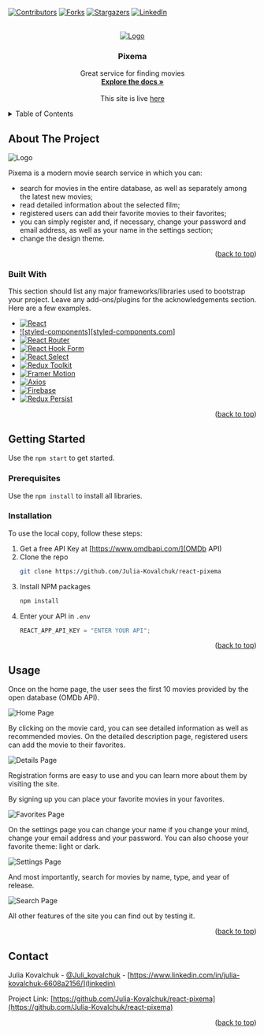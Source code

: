 [![Contributors][contributors-shield]][contributors-url]
[![Forks][forks-shield]][forks-url]
[![Stargazers][stars-shield]][stars-url]
[![LinkedIn][linkedin-shield]][linkedin-url]

<br />
<div align="center">
  <a href="https://github.com/Julia-Kovalchuk/react-pixema">
    <img src="images/pixema-logo.png" alt="Logo">
  </a>

  <h3 align="center">Pixema</h3>

  <p align="center">
    Great service for finding movies
    <br />
    <a href="https://github.com/Julia-Kovalchuk/react-pixema"><strong>Explore the docs »</strong></a>
    <br />
    <br />
    This site is live <a href="https://julia-kovalchuk.github.io/react-pixema/">here</a>
  </p>
</div>

<!-- TABLE OF CONTENTS -->
<details>
  <summary>Table of Contents</summary>
  <ol>
    <li>
      <a href="#about-the-project">About The Project</a>
      <ul>
        <li><a href="#built-with">Built With</a></li>
      </ul>
    </li>
    <li>
      <a href="#getting-started">Getting Started</a>
      <ul>
        <li><a href="#prerequisites">Prerequisites</a></li>
        <li><a href="#installation">Installation</a></li>
      </ul>
    </li>
    <li><a href="#usage">Usage</a></li>
    <li><a href="#contact">Contact</a></li>
  </ol>
</details>

<!-- ABOUT THE PROJECT -->

## About The Project

   <img src="images/pixema-logo.png" alt="Logo">

Pixema is a modern movie search service in which you can:

- search for movies in the entire database, as well as separately among the latest new movies;
- read detailed information about the selected film;
- registered users can add their favorite movies to their favorites;
- you can simply register and, if necessary, change your password and email address, as well as your name in the settings section;
- change the design theme.

<p align="right">(<a href="#readme-top">back to top</a>)</p>

### Built With

This section should list any major frameworks/libraries used to bootstrap your project. Leave any add-ons/plugins for the acknowledgements section. Here are a few examples.

- [![React][react.js]][react-url]
- [![styled-components][styled-components.com]][styled-components-url]
- [![React Router][reactrouter.com]][react-router-url]
- [![React Hook Form][react-hook-form.com]][react-hook-form-url]
- [![React Select][react-select.com]][react-select-url]
- [![Redux Toolkit][redux-toolkit.js.org]][redux-url]
- [![Framer Motion][framer.com]][framer-url]
- [![Axios][axios-http.com]][axios-url]
- [![Firebase][firebase.google.com]][firebase-url]
- [![Redux Persist][github.com/rt2zz/redux-persist]][persist-url]

<p align="right">(<a href="#readme-top">back to top</a>)</p>

<!-- GETTING STARTED -->

## Getting Started

Use the `npm start` to get started.

### Prerequisites

Use the `npm install` to install all libraries.

### Installation

To use the local copy, follow these steps:

1. Get a free API Key at [https://www.omdbapi.com/](OMDb API)
2. Clone the repo
   ```sh
   git clone https://github.com/Julia-Kovalchuk/react-pixema
   ```
3. Install NPM packages
   ```sh
   npm install
   ```
4. Enter your API in `.env`
   ```js
   REACT_APP_API_KEY = "ENTER YOUR API";
   ```

<p align="right">(<a href="#readme-top">back to top</a>)</p>

<!-- USAGE EXAMPLES -->

## Usage

Once on the home page, the user sees the first 10 movies provided by the open database (OMDb API).

<img src="images/usage-home.png" alt="Home Page">

By clicking on the movie card, you can see detailed information as well as recommended movies. On the detailed description page, registered users can add the movie to their favorites.

<img src="images/usage-details.png" alt="Details Page">

Registration forms are easy to use and you can learn more about them by visiting the site.

By signing up you can place your favorite movies in your favorites.

<img src="images/usage-favorites.png" alt="Favorites Page">

On the settings page you can change your name if you change your mind, change your email address and your password. You can also choose your favorite theme: light or dark.

<img src="images/usage-settings.png" alt="Settings Page">

And most importantly, search for movies by name, type, and year of release.

<img src="images/usage-search.png" alt="Search Page">

All other features of the site you can find out by testing it.

<p align="right">(<a href="#readme-top">back to top</a>)</p>

## Contact

Julia Kovalchuk - [@Juli_kovalchuk](telegram) - [https://www.linkedin.com/in/julia-kovalchuk-6608a2156/](linkedin)

Project Link: [https://github.com/Julia-Kovalchuk/react-pixema](https://github.com/Julia-Kovalchuk/react-pixema)

<p align="right">(<a href="#readme-top">back to top</a>)</p>

[contributors-shield]: https://img.shields.io/github/contributors/Julia-Kovalchuk/react-pixema.svg?style=for-the-badge
[contributors-url]: https://github.com/Julia-Kovalchuk/react-pixema/graphs/contributors
[forks-shield]: https://img.shields.io/github/forks/Julia-Kovalchuk/react-pixema.svg?style=for-the-badge
[forks-url]: https://github.com/Julia-Kovalchuk/react-pixema/network/members
[stars-shield]: https://img.shields.io/github/stars/Julia-Kovalchuk/react-pixema.svg?style=for-the-badge
[stars-url]: https://github.com/Julia-Kovalchuk/react-pixema/stargazers
[linkedin-shield]: https://img.shields.io/badge/-LinkedIn-black.svg?style=for-the-badge&logo=linkedin&colorB=555
[linkedin-url]: https://www.linkedin.com/in/julia-kovalchuk-6608a2156/
[typescriptlang.org]: https://img.shields.io/badge/-Typescript-blue?style=for-the-badge&logo=typescript&logoColor=white
[typescript-url]: https://www.typescriptlang.org/
[react.js]: https://img.shields.io/badge/React-20232A?style=for-the-badge&logo=react&logoColor=61DAFB
[react-url]: https://reactjs.org/
[axios-http.com]: https://img.shields.io/badge/-axios-671ddf?style=for-the-badge&logo=axios&logoColor=white
[axios-url]: https://axios-http.com/ru/docs/intro
[firebase.google.com]: https://img.shields.io/badge/-firebase-5f6368?style=for-the-badge&logo=firebase&logoColor=orange
[firebase-url]: https://firebase.google.com/docs/
[redux-toolkit.js.org]: https://img.shields.io/badge/-redux--toolkit-764abc?style=for-the-badge&logo=redux&logoColor=white
[redux-url]: https://redux-toolkit.js.org/
[react-hook-form.com]: https://img.shields.io/badge/-react--hook--form-1e2a4a?style=for-the-badge&logo=react-hook-form&logoColor=ec5990
[react-hook-form-url]: https://react-hook-form.com/
[github.com/rt2zz/redux-persist]: https://img.shields.io/badge/-redux--persist-persist?style=for-the-badge
[persist-url]: https://github.com/rt2zz/redux-persist#readme
[styled-components]: https://img.shields.io/badge/-styled--components-35495E?style=for-the-badge&logo=styled-components&logoColor=pink
[styled-components-url]: https://styled-components.com/
[framer.com]: https://img.shields.io/badge/-framer--motion-DD0031?style=for-the-badge&logo=framer&logoColor=black
[framer-url]: https://www.framer.com/
[react-select.com]: https://img.shields.io/badge/-react--select-FF3E00?style=for-the-badge
[react-select-url]: https://react-select.com/home
[reactrouter.com]: https://img.shields.io/badge/-react--router-563D7C?style=for-the-badge&logo=react-router&logoColor=white
[react-router-url]: https://reactrouter.com/
[styled-components]: https://img.shields.io/badge/-styled--components-35495E?style=for-the-badge&logo=styled-components&logoColor=pink
[styled-components-url]: https://styled-components.com/

